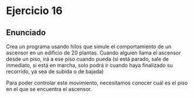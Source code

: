 # Ejercicio 16
## Enunciado

Crea un programa usando hilos que simule el comportamiento de un ascensor en un edificio de 20 plantas. Cuando alguien llama el ascensor desde un piso, irá a ese piso cuando pueda (si está parado, sale de inmediato, si está en marcha, solo podrá ir cuando haya finalizado su recorrido, ya sea de subida o de bajada)

Para poder controlar este movimiento, necesitamos conocer cuál es el piso en el que se encuentra el ascensor.